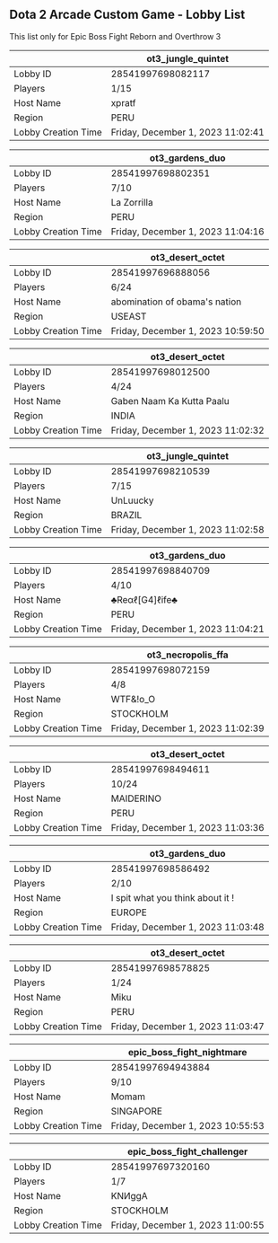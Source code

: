 ## Dota 2 Arcade Custom Game - Lobby List

This list only for Epic Boss Fight Reborn and Overthrow 3

|  | ot3_jungle_quintet |
| ------ | ------ |
| Lobby ID | 28541997698082117 |
| Players | 1/15 |
| Host Name | xpratf |
| Region | PERU |
| Lobby Creation Time | Friday, December 1, 2023 11:02:41 |


|  | ot3_gardens_duo |
| ------ | ------ |
| Lobby ID | 28541997698802351 |
| Players | 7/10 |
| Host Name | La Zorrilla |
| Region | PERU |
| Lobby Creation Time | Friday, December 1, 2023 11:04:16 |


|  | ot3_desert_octet |
| ------ | ------ |
| Lobby ID | 28541997696888056 |
| Players | 6/24 |
| Host Name | abomination of obama's nation |
| Region | USEAST |
| Lobby Creation Time | Friday, December 1, 2023 10:59:50 |


|  | ot3_desert_octet |
| ------ | ------ |
| Lobby ID | 28541997698012500 |
| Players | 4/24 |
| Host Name | Gaben Naam Ka Kutta Paalu |
| Region | INDIA |
| Lobby Creation Time | Friday, December 1, 2023 11:02:32 |


|  | ot3_jungle_quintet |
| ------ | ------ |
| Lobby ID | 28541997698210539 |
| Players | 7/15 |
| Host Name | UnLuucky |
| Region | BRAZIL |
| Lobby Creation Time | Friday, December 1, 2023 11:02:58 |


|  | ot3_gardens_duo |
| ------ | ------ |
| Lobby ID | 28541997698840709 |
| Players | 4/10 |
| Host Name | ♣Reαℓ[G4]ℓife♣ |
| Region | PERU |
| Lobby Creation Time | Friday, December 1, 2023 11:04:21 |


|  | ot3_necropolis_ffa |
| ------ | ------ |
| Lobby ID | 28541997698072159 |
| Players | 4/8 |
| Host Name | WTF&!о_О |
| Region | STOCKHOLM |
| Lobby Creation Time | Friday, December 1, 2023 11:02:39 |


|  | ot3_desert_octet |
| ------ | ------ |
| Lobby ID | 28541997698494611 |
| Players | 10/24 |
| Host Name | MAIDERINO |
| Region | PERU |
| Lobby Creation Time | Friday, December 1, 2023 11:03:36 |


|  | ot3_gardens_duo |
| ------ | ------ |
| Lobby ID | 28541997698586492 |
| Players | 2/10 |
| Host Name | I spit what you think about it ! |
| Region | EUROPE |
| Lobby Creation Time | Friday, December 1, 2023 11:03:48 |


|  | ot3_desert_octet |
| ------ | ------ |
| Lobby ID | 28541997698578825 |
| Players | 1/24 |
| Host Name | Miku |
| Region | PERU |
| Lobby Creation Time | Friday, December 1, 2023 11:03:47 |


|  | epic_boss_fight_nightmare |
| ------ | ------ |
| Lobby ID | 28541997694943884 |
| Players | 9/10 |
| Host Name | Momam |
| Region | SINGAPORE |
| Lobby Creation Time | Friday, December 1, 2023 10:55:53 |


|  | epic_boss_fight_challenger |
| ------ | ------ |
| Lobby ID | 28541997697320160 |
| Players | 1/7 |
| Host Name | KNИggA |
| Region | STOCKHOLM |
| Lobby Creation Time | Friday, December 1, 2023 11:00:55 |


